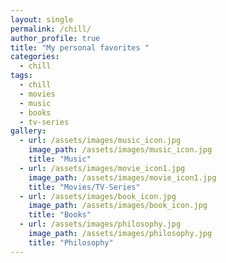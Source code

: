 ```yaml
---
layout: single
permalink: /chill/
author_profile: true
title: "My personal favorites "
categories:
  - chill
tags:
  - chill
  - movies
  - music
  - books
  - tv-series
gallery:
  - url: /assets/images/music_icon.jpg
    image_path: /assets/images/music_icon.jpg
    title: "Music"
  - url: /assets/images/movie_icon1.jpg
    image_path: /assets/images/movie_icon1.jpg
    title: "Movies/TV-Series"
  - url: /assets/images/book_icon.jpg
    image_path: /assets/images/book_icon.jpg
    title: "Books"
  - url: /assets/images/philosophy.jpg
    image_path: /assets/images/philosophy.jpg
    title: "Philosophy"
---  
```

